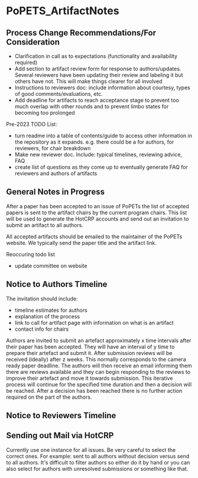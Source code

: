 # PoPETS_ArtifactNotes

## Process Change Recommendations/For Consideration
- Clarification in call as to expectations (functionality and availability required)
- Add section to artifact review form for response to authors/updates. Several reviewers have been updating their review and labeling it but others have not. This will make things clearer for all involved
- Instructions to reviewers doc: include information about courtesy, types of good comments/evaluations, etc.
- Add deadline for artifacts to reach acceptance stage to prevent too much overlap with other rounds and to prevent limbo states for becoming too prolonged


Pre-2023 TODO List: 
- turn readme into a table of contents/guide to access other information in the repository as it expands. e.g. there could be a for authors, for reviewers, for chair breakdown
- Make new reviewer doc. Include: typical timelines, reviewing advice, FAQ 
- create list of questions as they come up to eventually generate FAQ for reviewers and authors of artifacts



## General Notes in Progress
After a paper has been accepted to an issue of PoPETs the list of accepted papers is sent to the artifact chairs by the current program chairs. This list will be used to generate the HotCRP accounts and send out an invitation to submit an artifact to all authors. 


All accepted artifacts should be emailed to the maintainer of the PoPETs website. We typically send the paper title and the artifact link.

Reoccuring todo list
- update committee on website



## Notice to Authors Timeline
The invitation should include: 
- timeline estimates for authors 
- explanation of the process
- link to call for artifact page with information on what is an artifact
- contact info for chairs


Authors are invited to submit an artefact approximately x time intervals after their paper has been accepted. They will have an interval of y time to prepare their artefact and submit it. After submission reviews will be received (ideally) after z weeks. This normally corresponds to the camera ready paper deadline. The authors will then receive an email informing them there are reviews available and they can begin responding to the reviews to improve their artefact and move it towards submission. This iterative process will continue for the specified time duration and then a decision will be reached. After a decision has been reached there is no further action required on the part of the authors. 


## Notice to Reviewers Timeline



## Sending out Mail via HotCRP
Currently use one instance for all issues. Be very careful to select the correct ones. 
For example: sent to all authors without decision versus send to all authors. 
It's difficult to filter authors so either do it by hand or you can also select for authors with unresolved submissions or something like that.
